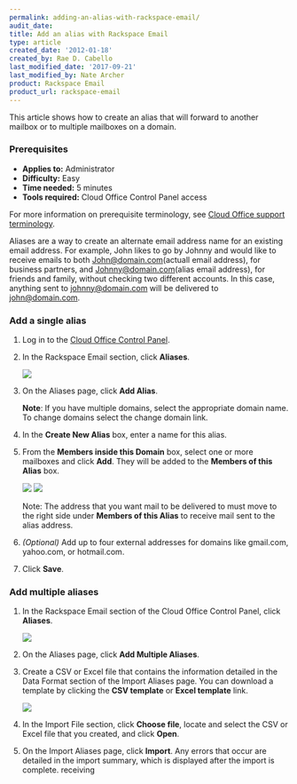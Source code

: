 ```yaml
---
permalink: adding-an-alias-with-rackspace-email/
audit_date:
title: Add an alias with Rackspace Email
type: article
created_date: '2012-01-18'
created_by: Rae D. Cabello
last_modified_date: '2017-09-21'
last_modified_by: Nate Archer
product: Rackspace Email
product_url: rackspace-email
---
```


This article shows how to create an alias that will forward to another mailbox or to multiple mailboxes on a domain.

### Prerequisites

- **Applies to:** Administrator
- **Difficulty:** Easy
- **Time needed:** 5 minutes
- **Tools required:** Cloud Office Control Panel access

For more information on prerequisite terminology, see [Cloud Office support terminology](/how-to/cloud-office-support-terminology).

Aliases are a way to create an alternate email address name for an existing email address. For example, John likes to go by Johnny and would like to receive emails to both John@domain.com(actuall email address), for business partners, and Johnny@domain.com(alias email address), for friends and family, without checking two different accounts. In this case, anything sent to johnny@domain.com will be delivered to john@domain.com.

### Add a single alias

1. Log in to the [Cloud Office Control Panel](https://cp.rackspace.com/).
2. In the Rackspace Email section, click **Aliases**.

    <img src="{% asset_path rackspace-email/adding-an-alias-with-rackspace-email/aliases_CP1.png %}" />

3. On the Aliases page, click **Add Alias**.

    **Note**: If you have multiple domains, select the appropriate domain name. To change domains select the change domain link.

4. In the **Create New Alias** box, enter a name for this alias.
5. From the **Members inside this Domain** box, select one or more mailboxes and click **Add**. They will be added to the **Members of this Alias** box.

    <img src="{% asset_path rackspace-email/adding-an-alias-with-rackspace-email/members_of_domain.png %}" />

    <img src="{% asset_path rackspace-email/adding-an-alias-with-rackspace-email/members_of_alias.png %}" />

    Note: The address that you want mail to be delivered to must move to the right side under **Members of this Alias** to receive mail sent to the alias address.

6. *(Optional)* Add up to four external addresses for domains like gmail.com, yahoo.com, or hotmail.com.
7. Click **Save**.

### Add multiple aliases

1. In the Rackspace Email section of the Cloud Office Control Panel, click **Aliases**.

    <img src="{% asset_path rackspace-email/adding-an-alias-with-rackspace-email/aliases_CP1.png %}" />

2. On the Aliases page, click **Add Multiple Aliases**.
3. Create a CSV or Excel file that contains the information detailed in the Data Format section of the Import Aliases page. You can download a template by clicking the **CSV template** or **Excel template** link.

    <img src="{% asset_path rackspace-email/adding-an-alias-with-rackspace-email/multiple_aliases.png %}" />

4. In the Import File section, click **Choose file**, locate and select the CSV or Excel file that you created, and click **Open**.
5. On the Import Aliases page, click **Import**.
    Any errors that occur are detailed in the import summary, which is displayed after the import is complete.
receiving
